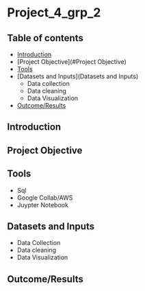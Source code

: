 # Project_4_grp_2

## Table of contents ##
- [Introduction](#Introduction)
- [Project Objective](#Project Objective)
- [Tools](#Tools)
- [Datasets and Inputs](Datasets and Inputs)
    + Data collection
    + Data cleaning
    + Data Visualization
- [Outcome/Results](#Outcome/Results)

## Introduction 

## Project Objective

## Tools
+ Sql
+ Google Collab/AWS 
+ Juypter Notebook

## Datasets and Inputs 
- Data Collection
- Data cleaning
- Data Visualization

## Outcome/Results
